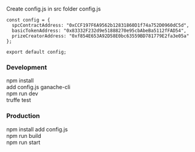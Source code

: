 Create config.js in src folder
config.js
```
const config = {
  spcContractAddress: "0xCCF197F6A9562b12831860D1f74a752D0960dC5d",
  basicTokenAddress: "0x83332F232d9e51888270e95cbAbeBa5112fFAD54",
  prizeCreatorAddress: "0xf854E653A92D58E0bc63559BD781779E2fa3e05a"
};

export default config;
```

### Development
npm install  
add config.js
ganache-cli  
npm run dev  
truffe test

### Production
npm install 
add config.js  
npm run build  
npm run start